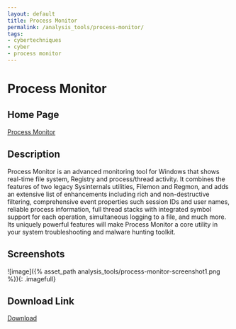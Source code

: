 ```yaml
---
layout: default
title: Process Monitor
permalink: /analysis_tools/process-monitor/
tags:
- cybertechniques
- cyber
- process monitor
---
```



Process Monitor
===============

Home Page
---------
[Process Monitor](https://technet.microsoft.com/en-us/sysinternals/bb896645)

Description
-----------
Process Monitor is an advanced monitoring tool for Windows that shows real-time file system, Registry and process/thread activity. It combines the features of two legacy Sysinternals utilities, Filemon and Regmon, and adds an extensive list of enhancements including rich and non-destructive filtering, comprehensive event properties such session IDs and user names, reliable process information, full thread stacks with integrated symbol support for each operation, simultaneous logging to a file, and much more. Its uniquely powerful features will make Process Monitor a core utility in your system troubleshooting and malware hunting toolkit.

Screenshots
-----------
![image]({% asset_path analysis_tools/process-monitor-screenshot1.png %}){: .imagefull}

Download Link
-------------
[Download](https://download.sysinternals.com/files/ProcessMonitor.zip)
